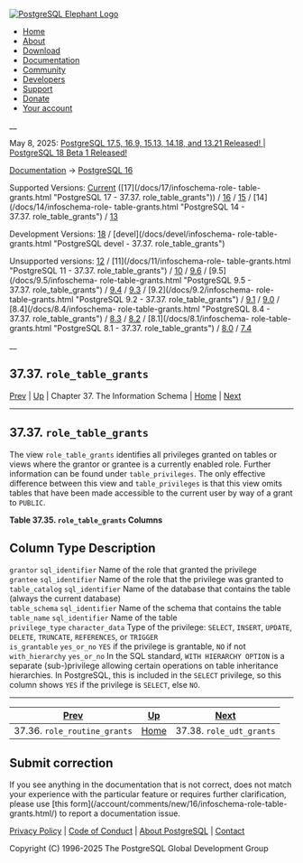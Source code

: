 [ ![PostgreSQL Elephant Logo](/media/img/about/press/elephant.png) ](/)

  * [Home](/ "Home")
  * [About](/about/ "About")
  * [Download](/download/ "Download")
  * [Documentation](/docs/ "Documentation")
  * [Community](/community/ "Community")
  * [Developers](/developer/ "Developers")
  * [Support](/support/ "Support")
  * [Donate](/about/donate/ "Donate")
  * [Your account](/account/ "Your account")

__

May 8, 2025: [ PostgreSQL 17.5, 16.9, 15.13, 14.18, and 13.21 Released! ](/about/news/postgresql-175-169-1513-1418-and-1321-released-3072/) | [ PostgreSQL 18 Beta 1 Released! ](/about/news/postgresql-18-beta-1-released-3070/)

[Documentation](/docs/ "Documentation") -> [PostgreSQL
16](/docs/16/index.html)

Supported Versions: [Current](/docs/current/infoschema-role-table-grants.html
"PostgreSQL 17 - 37.37. role_table_grants") ([17](/docs/17/infoschema-role-
table-grants.html "PostgreSQL 17 - 37.37. role_table_grants")) /
[16](/docs/16/infoschema-role-table-grants.html "PostgreSQL 16 -
37.37. role_table_grants") / [15](/docs/15/infoschema-role-table-grants.html
"PostgreSQL 15 - 37.37. role_table_grants") / [14](/docs/14/infoschema-role-
table-grants.html "PostgreSQL 14 - 37.37. role_table_grants") /
[13](/docs/13/infoschema-role-table-grants.html "PostgreSQL 13 -
37.37. role_table_grants")

Development Versions: [18](/docs/18/infoschema-role-table-grants.html
"PostgreSQL 18 - 37.37. role_table_grants") / [devel](/docs/devel/infoschema-
role-table-grants.html "PostgreSQL devel - 37.37. role_table_grants")

Unsupported versions: [12](/docs/12/infoschema-role-table-grants.html
"PostgreSQL 12 - 37.37. role_table_grants") / [11](/docs/11/infoschema-role-
table-grants.html "PostgreSQL 11 - 37.37. role_table_grants") /
[10](/docs/10/infoschema-role-table-grants.html "PostgreSQL 10 -
37.37. role_table_grants") / [9.6](/docs/9.6/infoschema-role-table-grants.html
"PostgreSQL 9.6 - 37.37. role_table_grants") / [9.5](/docs/9.5/infoschema-
role-table-grants.html "PostgreSQL 9.5 - 37.37. role_table_grants") /
[9.4](/docs/9.4/infoschema-role-table-grants.html "PostgreSQL 9.4 -
37.37. role_table_grants") / [9.3](/docs/9.3/infoschema-role-table-grants.html
"PostgreSQL 9.3 - 37.37. role_table_grants") / [9.2](/docs/9.2/infoschema-
role-table-grants.html "PostgreSQL 9.2 - 37.37. role_table_grants") /
[9.1](/docs/9.1/infoschema-role-table-grants.html "PostgreSQL 9.1 -
37.37. role_table_grants") / [9.0](/docs/9.0/infoschema-role-table-grants.html
"PostgreSQL 9.0 - 37.37. role_table_grants") / [8.4](/docs/8.4/infoschema-
role-table-grants.html "PostgreSQL 8.4 - 37.37. role_table_grants") /
[8.3](/docs/8.3/infoschema-role-table-grants.html "PostgreSQL 8.3 -
37.37. role_table_grants") / [8.2](/docs/8.2/infoschema-role-table-grants.html
"PostgreSQL 8.2 - 37.37. role_table_grants") / [8.1](/docs/8.1/infoschema-
role-table-grants.html "PostgreSQL 8.1 - 37.37. role_table_grants") /
[8.0](/docs/8.0/infoschema-role-table-grants.html "PostgreSQL 8.0 -
37.37. role_table_grants") / [7.4](/docs/7.4/infoschema-role-table-grants.html
"PostgreSQL 7.4 - 37.37. role_table_grants")

__

37.37. `role_table_grants`  
---  
[Prev](infoschema-role-routine-grants.html "37.36. role_routine_grants")  | [Up](information-schema.html "Chapter 37. The Information Schema") | Chapter 37. The Information Schema | [Home](index.html "PostgreSQL 16.9 Documentation") |  [Next](infoschema-role-udt-grants.html "37.38. role_udt_grants")  
  
* * *

## 37.37. `role_table_grants` #

The view `role_table_grants` identifies all privileges granted on tables or
views where the grantor or grantee is a currently enabled role. Further
information can be found under `table_privileges`. The only effective
difference between this view and `table_privileges` is that this view omits
tables that have been made accessible to the current user by way of a grant to
`PUBLIC`.

**Table  37.35. `role_table_grants` Columns**

Column Type Description  
---  
`grantor` `sql_identifier` Name of the role that granted the privilege  
`grantee` `sql_identifier` Name of the role that the privilege was granted to  
`table_catalog` `sql_identifier` Name of the database that contains the table
(always the current database)  
`table_schema` `sql_identifier` Name of the schema that contains the table  
`table_name` `sql_identifier` Name of the table  
`privilege_type` `character_data` Type of the privilege: `SELECT`, `INSERT`,
`UPDATE`, `DELETE`, `TRUNCATE`, `REFERENCES`, or `TRIGGER`  
`is_grantable` `yes_or_no` `YES` if the privilege is grantable, `NO` if not  
`with_hierarchy` `yes_or_no` In the SQL standard, `WITH HIERARCHY OPTION` is a
separate (sub-)privilege allowing certain operations on table inheritance
hierarchies. In PostgreSQL, this is included in the `SELECT` privilege, so
this column shows `YES` if the privilege is `SELECT`, else `NO`.  
  
  

* * *

[Prev](infoschema-role-routine-grants.html "37.36. role_routine_grants")  | [Up](information-schema.html "Chapter 37. The Information Schema") |  [Next](infoschema-role-udt-grants.html "37.38. role_udt_grants")  
---|---|---  
37.36. `role_routine_grants`  | [Home](index.html "PostgreSQL 16.9 Documentation") |  37.38. `role_udt_grants`  
  
## Submit correction

If you see anything in the documentation that is not correct, does not match
your experience with the particular feature or requires further clarification,
please use [this form](/account/comments/new/16/infoschema-role-table-
grants.html/) to report a documentation issue.

[Privacy Policy](/about/privacypolicy) | [Code of Conduct](/about/policies/coc/) | [About PostgreSQL](/about/) | [Contact](/about/contact/)  

Copyright (C) 1996-2025 The PostgreSQL Global Development Group

